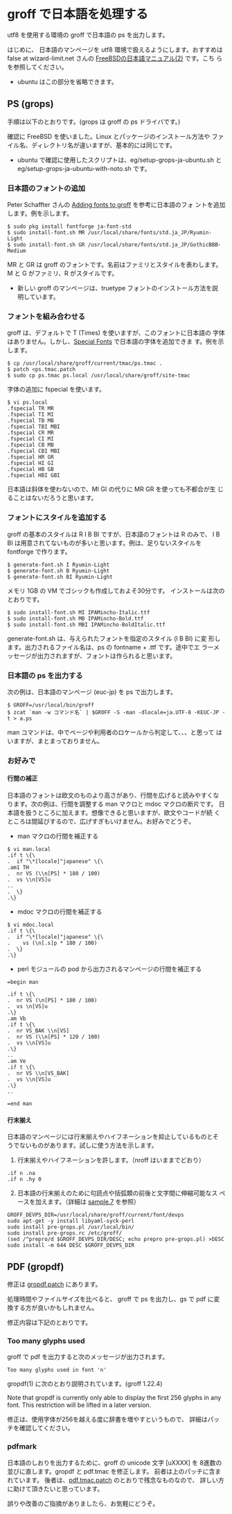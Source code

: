 # groff で日本語を処理する

utf8 を使用する環境の groff で日本語の ps を出力します。

はじめに、
日本語のマンページを utf8 環境で扱えるようにします。おすすめは false
at wizard-limit.net さんの [FreeBSDの日本語マニュアル(2)][] です。こち
らを参照してください。

[FreeBSDの日本語マニュアル(2)]: https://qiita.com/false-git@github/items/d1eb2f680801a1a75edb

* ubuntu はこの部分を省略できます。

## PS (grops)

手順は以下のとおりです。(grops は groff の ps ドライバです。)

確認に FreeBSD を使いました。Linux とパッケージのインストール方法や
ファイル名、ディレクトリ名が違いますが、基本的には同じです。

* ubuntu で確認に使用したスクリプトは、eg/setup-grops-ja-ubuntu.sh と
  eg/setup-grops-ja-ubuntu-with-noto.sh です。

### 日本語のフォントの追加

Peter Schaffter さんの [Adding fonts to groff][] を参考に日本語のフォ
ントを追加します。例を示します。

```
$ sudo pkg install fontforge ja-font-std
$ sudo install-font.sh MR /usr/local/share/fonts/std.ja_JP/Ryumin-Light
$ sudo install-font.sh GR /usr/local/share/fonts/std.ja_JP/GothicBBB-Medium
```

MR と GR は groff のフォントです。名前はファミリとスタイルを表わします。
M と G がファミリ、R がスタイルです。

[Adding fonts to groff]: http://www.schaffter.ca/mom/momdoc/appendices.html#fonts

* 新しい groff のマンページは、truetype フォントのインストール方法を説
  明しています。

### フォントを組み合わせる

groff は、デフォルトで T (Times) を使いますが、このフォントに日本語の
字体はありません。しかし、[Special Fonts][] で日本語の字体を追加できま
す。例を示します。

```
$ cp /usr/local/share/groff/current/tmac/ps.tmac .
$ patch <ps.tmac.patch
$ sudo cp ps.tmac ps.local /usr/local/share/groff/site-tmac
```

字体の追加に fspecial を使います。

```
$ vi ps.local
.fspecial TR MR
.fspecial TI MI
.fspecial TB MB
.fspecial TBI MBI
.fspecial CR MR
.fspecial CI MI
.fspecial CB MB
.fspecial CBI MBI
.fspecial HR GR
.fspecial HI GI
.fspecial HB GB
.fspecial HBI GBI
```

日本語は斜体を使わないので、MI GI の代りに MR GR を使っても不都合が生
じることはないだろうと思います。

[Special Fonts]: https://www.gnu.org/software/groff/manual/html_node/Special-Fonts.html

### フォントにスタイルを追加する

groff の基本のスタイルは R I B BI ですが、日本語のフォントは R のみで、
I B BI は用意されてないものが多いと思います。例は、足りないスタイルを
fontforge で作ります。

```
$ generate-font.sh I Ryumin-Light
$ generate-font.sh B Ryumin-Light
$ generate-font.sh BI Ryumin-Light
```

メモリ 1GB の VM でゴシックも作成しておよそ30分です。
インストールは次のとおりです。

```
$ sudo install-font.sh MI IPAMincho-Italic.ttf
$ sudo install-font.sh MB IPAMincho-Bold.ttf
$ sudo install-font.sh MBI IPAMincho-BoldItalic.ttf
```

generate-font.sh は、与えられたフォントを指定のスタイル (I B BI) に変
形します。出力されるファイル名は、ps の fontname + .ttf です。途中でエ
ラーメッセージが出力されますが、フォントは作られると思います。


### 日本語の ps を出力する

次の例は、日本語のマンページ (euc-jp) を ps で出力します。

```
$ GROFF=/usr/local/bin/groff
$ zcat `man -w コマンド名` | $GROFF -S -man -dlocale=ja.UTF-8 -KEUC-JP -t > a.ps
```

man コマンドは、中でページや利用者のロケールから判定して、、、と思って
はいますが、まとまっておりません。


### お好みで

#### 行間の補正

日本語のフォントは欧文のものより高さがあり、行間を広げると読みやすくな
ります。次の例は、行間を調整する man マクロと mdoc マクロの断片です。
日本語を扱うところに加えます。想像できると思いますが、欧文やコードが続
くところは間延びするので、広げすぎもいけません。お好みでどうぞ。

* man マクロの行間を補正する

```
$ vi man.local
.if t \{\
.  if "\*[locale]"japanese" \{\
.am1 TH
.  nr VS (\\n[PS] * 180 / 100)
.  vs \\n[VS]u
..
.  \}
.\}
```

* mdoc マクロの行間を補正する

```
$ vi mdoc.local
.if t \{\
.  if "\*[locale]"japanese" \{\
.    vs (\n[.s]p * 180 / 100)
.  \}
.\}
```

* perl モジュールの pod から出力されるマンページの行間を補正する

```
=begin man

.if t \{\
.  nr VS (\n[PS] * 180 / 100)
.  vs \n[VS]u
.\}
.am Vb
.if t \{\
.  nr VS_BAK \\n[VS]
.  nr VS (\\n[PS] * 120 / 100)
.  vs \\n[VS]u
.\}
..
.am Ve
.if t \{\
.  nr VS \\n[VS_BAK]
.  vs \\n[VS]u
.\}
..

=end man
```

#### 行末揃え

日本語のマンページには行末揃えやハイフネーションを抑止しているものとそ
うでないものがあります。試しに使う方法を示します。

1. 行末揃えやハイフネーションを許します。（nroff はいままでどおり）

```
.if n .na
.if n .hy 0
```

2. 日本語の行末揃えのために句読点や括弧類の前後と文字間に伸縮可能なス
   ペースを加えます。（詳細は [sample.7](sample.7) を参照）

```
GROFF_DEVPS_DIR=/usr/local/share/groff/current/font/devps
sudo apt-get -y install libyaml-syck-perl
sudo install pre-grops.pl /usr/local/bin/
sudo install pre-grops.rc /etc/groff/
(sed /^prepro/d $GROFF_DEVPS_DIR/DESC; echo prepro pre-grops.pl) >DESC
sudo install -m 644 DESC $GROFF_DEVPS_DIR
```

## PDF (gropdf)

修正は [gropdf.patch](gropdf.patch) にあります。

処理時間やファイルサイズを比べると、
groff で ps を出力し、gs で pdf に変換する方が良いかもしれません。

修正内容は下記のとおりです。

### Too many glyphs used

groff で pdf を出力すると次のメッセージが出力されます。

```
Too many glyphs used in font 'n'
```

gropdf(1) に次のとおり説明されています。(groff 1.22.4)

Note that gropdf is currently only able to display the first 256
glyphs in any font.  This restriction will be lifted in a later
version.

修正は、使用字体が256を越える度に辞書を増やすというもので、
詳細はパッチを確認してください。

### pdfmark

日本語のしおりを出力するために、groff の unicode 文字 \[uXXXX] を
8進数の並びに直します。gropdf と pdf.tmac を修正します。
前者は上のパッチに含まれています。
後者は、[pdf.tmac.patch](pdf.tmac.patch) のとおりで残念なものなので、
詳しい方に助けて頂きたいと思っています。

誤りや改善のご指摘がありましたら、お気軽にどうぞ。
